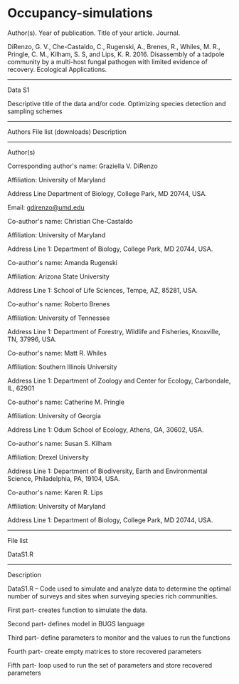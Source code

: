 # Occupancy-simulations

Author(s). Year of publication. Title of your article. Journal. 

DiRenzo, G. V., Che-Castaldo, C., Rugenski, A., Brenes, R., Whiles, M. R., Pringle, C. M., Kilham, S. S, and Lips, K. R. 2016. Disassembly of a tadpole community by a multi-host fungal pathogen with limited evidence of recovery. Ecological Applications.
________________________________________
Data S1

Descriptive title of the data and/or code. 
Optimizing species detection and sampling schemes
________________________________________
Authors
File list (downloads)
Description
________________________________________
Author(s)

Corresponding author's name: Graziella V. DiRenzo

Affiliation: University of Maryland

Address Line Department of Biology, College Park, MD 20744, USA.

Email: gdirenzo@umd.edu

Co-author's name: Christian Che-Castaldo

Affiliation: University of Maryland

Address Line 1: Department of Biology, College Park, MD 20744, USA.


Co-author's name: Amanda Rugenski

Affiliation: Arizona State University

Address Line 1: School of Life Sciences, Tempe, AZ, 85281, USA.


Co-author's name: Roberto Brenes

Affiliation: University of Tennessee

Address Line 1: Department of Forestry, Wildlife and Fisheries, Knoxville, TN, 37996, USA.


Co-author's name: Matt R. Whiles

Affiliation: Southern Illinois University 

Address Line 1: Department of Zoology and Center for Ecology, Carbondale, IL, 62901


Co-author's name: Catherine M. Pringle

Affiliation: University of Georgia

Address Line 1: Odum School of Ecology, Athens, GA, 30602, USA.


Co-author's name: Susan S. Kilham

Affiliation: Drexel University

Address Line 1: Department of Biodiversity, Earth and Environmental Science, Philadelphia, PA, 19104, USA.


Co-author's name: Karen R. Lips

Affiliation: University of Maryland

Address Line 1: Department of Biology, College Park, MD 20744, USA.


________________________________________
File list

DataS1.R
________________________________________
Description

DataS1.R – Code used to simulate and analyze data to determine the optimal number of surveys and sites when surveying species rich communities. 

First part- creates function to simulate the data.

Second part- defines model in BUGS language

Third part- define parameters to monitor and the values to run the functions

Fourth part- create empty matrices to store recovered parameters

Fifth part- loop used to run the set of parameters and store recovered parameters

